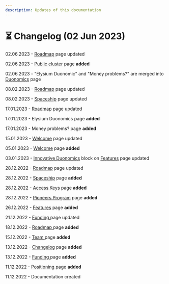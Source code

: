 ```yaml
---
description: Updates of this documentation
---
```


# ⏳ Changelog (02 Jun 2023)

02.06.2023 - [Roadmap](introduction/roadmap.md) page updated

02.06.2023 - [Public cluster](tokenomics/public-cluster.md) page **added**

02.06.2023 - "Elysium Duonomic" and "Money problems?" are merged into [Duonomics](tokenomics/elysium-duonomics.md) page

08.02.2023 - [Roadmap](introduction/roadmap.md) page updated

08.02.2023 - [Spaceship](join/spaceship.md) page updated

17.01.2023 - [Roadmap](introduction/roadmap.md) page updated

17.01.2023 - Elysium Duonomics page **added**

17.01.2023 - Money problems? page **added**

15.01.2023 - [Welcome](./) page updated

05.01.2023 - [Welcome](./) page **added**

03.01.2023 - [Innovative Duonomics](introduction/features.md#innovative-duonomics) block on [Features](introduction/features.md) page updated

28.12.2022 - [Roadmap](introduction/roadmap.md) page updated

28.12.2022 - [Spaceship](join/spaceship.md) page **added**

28.12.2022 - [Access Keys](join/access-keys.md) page **added**

28.12.2022 - [Pioneers Program](join/pioneer-program.md) page **added**

26.12.2022 - [Features](introduction/features.md) page **added**

21.12.2022 - [Funding ](introduction/funding.md)page updated

18.12.2022 - [Roadmap](introduction/roadmap.md)[ ](introduction/team.md)page **added**

15.12.2022 - [Team ](introduction/team.md)page **added**

13.12.2022 - [Changelog](changelog.md) page **added**

13.12.2022 - [Funding ](introduction/funding.md)page **added**

11.12.2022 - [Positioning ](./)page **added**

11.12.2022 - Documentation created
